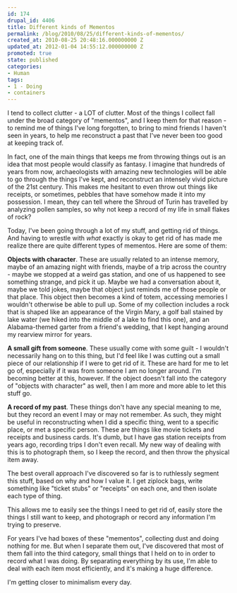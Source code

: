 ```yaml
---
id: 174
drupal_id: 4406
title: Different kinds of Mementos
permalink: /blog/2010/08/25/different-kinds-of-mementos/
created_at: 2010-08-25 20:48:16.000000000 Z
updated_at: 2012-01-04 14:55:12.000000000 Z
promoted: true
state: published
categories:
- Human
tags:
- 1 - Doing
- containers
---
```

I tend to collect clutter - a LOT of clutter. Most of the things I collect fall under the broad category of "mementos", and I keep them for that reason - to remind me of things I've long forgotten, to bring to mind friends I haven't seen in years, to help me reconstruct a past that I've never been too good at keeping track of.

In fact, one of the main things that keeps me from throwing things out is an idea that most people would classify as fantasy. I imagine that hundreds of years from now, archaeologists with amazing new technologies will be able to go through the things I've kept, and reconstruct an intensely vivid picture of the 21st century. This makes me hesitant to even throw out things like receipts, or sometimes, pebbles that have somehow made it into my possession. I mean, they can tell where the Shroud of Turin has travelled by analyzing pollen samples, so why not keep a record of my life in small flakes of rock?

Today, I've been going through a lot of my stuff, and getting rid of things. And having to wrestle with <em>what</em> exactly is okay to get rid of has made me realize there are quite different types of mementos. Here are some of them:

<strong>Objects with character</strong>. These are usually related to an intense memory, maybe of an amazing night with friends, maybe of a trip across the country - maybe we stopped at a weird gas station, and one of us happened to see something strange, and pick it up. Maybe we had a conversation about it, maybe we told jokes, maybe that object just reminds me of those people or that place. This object then becomes a kind of totem, accessing memories I wouldn't otherwise be able to pull up. Some of my collection includes a rock that is shaped like an appearance of the Virgin Mary, a golf ball stained by lake water (we hiked into the middle of a lake to find this one), and an Alabama-themed garter from a friend's wedding, that I kept hanging around my rearview mirror for years.

<strong>A small gift from someone</strong>. These usually come with some guilt - I wouldn't necessarily hang on to this thing, but I'd feel like I was cutting out a small piece of our relationship if I were to get rid of it. These are hard for me to let go of, especially if it was from someone I am no longer around. I'm becoming better at this, however. If the object doesn't fall into the category of "objects with character" as well, then I am more and more able to let this stuff go.

<strong>A record of my past</strong>. These things don't have any special meaning to me, but they record an event I may or may not remember. As such, they might be useful in reconstructing when I did a specific thing, went to a specific place, or met a specific person. These are things like movie tickets and receipts and business cards. It's dumb, but I have gas station receipts from years ago, recording trips I don't even recall. My new way of dealing with this is to photograph them, so I keep the record, and then throw the physical item away.

The best overall approach I've discovered so far is to ruthlessly segment this stuff, based on why and how I value it. I get ziplock bags, write something like "ticket stubs" or "receipts" on each one, and then isolate each type of thing.

This allows me to easily see the things I need to get rid of, easily store the things I still want to keep, and photograph or record any information I'm trying to preserve.

For years I've had boxes of these "mementos", collecting dust and doing nothing for me. But when I separate them out, I've discovered that most of them fall into the third category, small things that I held on to in order to record what I was doing. By separating everything by its use, I'm able to deal with each item most efficiently, and it's making a huge difference.

I'm getting closer to minimalism every day.
